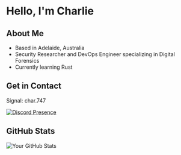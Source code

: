 # Hello, I'm Charlie

## About Me
- Based in Adelaide, Australia
- Security Researcher and DevOps Engineer specializing in Digital Forensics
- Currently learning Rust

## Get in Contact
Signal: char.747

[![Discord Presence](https://lanyard.cnrad.dev/api/1291730873644748840)](https://discord.com/users/1291730873644748840)

## GitHub Stats
![Your GitHub Stats](https://github-readme-stats.vercel.app/api?username=chardidathing&show_icons=true&theme=radical)
